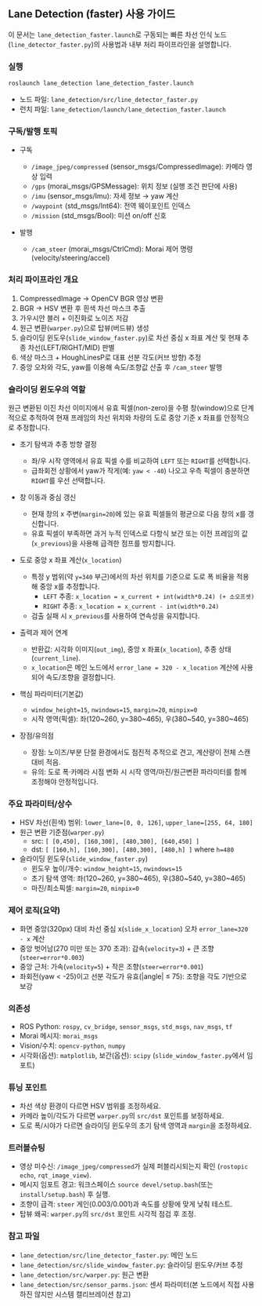 ## Lane Detection (faster) 사용 가이드

이 문서는 `lane_detection_faster.launch`로 구동되는 빠른 차선 인식 노드(`line_detector_faster.py`)의 사용법과 내부 처리 파이프라인을 설명합니다.

### 실행

```bash
roslaunch lane_detection lane_detection_faster.launch
```

- 노드 파일: `lane_detection/src/line_detector_faster.py`
- 런치 파일: `lane_detection/launch/lane_detection_faster.launch`

### 구독/발행 토픽

- 구독
  - `/image_jpeg/compressed` (sensor_msgs/CompressedImage): 카메라 영상 입력
  - `/gps` (morai_msgs/GPSMessage): 위치 정보 (실행 조건 판단에 사용)
  - `/imu` (sensor_msgs/Imu): 자세 정보 → yaw 계산
  - `/waypoint` (std_msgs/Int64): 전역 웨이포인트 인덱스
  - `/mission` (std_msgs/Bool): 미션 on/off 신호

- 발행
  - `/cam_steer` (morai_msgs/CtrlCmd): Morai 제어 명령(velocity/steering/accel)

### 처리 파이프라인 개요

1. CompressedImage → OpenCV BGR 영상 변환
2. BGR → HSV 변환 후 흰색 차선 마스크 추출
3. 가우시안 블러 + 이진화로 노이즈 저감
4. 원근 변환(`warper.py`)으로 탑뷰(버드뷰) 생성
5. 슬라이딩 윈도우(`slide_window_faster.py`)로 차선 중심 x 좌표 계산 및 현재 추종 차선(LEFT/RIGHT/MID) 판별
6. 색상 마스크 + HoughLinesP로 대표 선분 각도(커브 방향) 추정
7. 중앙 오차와 각도, yaw를 이용해 속도/조향값 산출 후 `/cam_steer` 발행

### 슬라이딩 윈도우의 역할

원근 변환된 이진 차선 이미지에서 유효 픽셀(non-zero)을 수평 창(window)으로 단계적으로 추적하여 현재 프레임의 차선 위치와 차량의 도로 중앙 기준 x 좌표를 안정적으로 추정합니다.

- 초기 탐색과 추종 방향 결정
  - 좌/우 시작 영역에서 유효 픽셀 수를 비교하여 `LEFT` 또는 `RIGHT`를 선택합니다.
  - 급좌회전 상황에서 yaw가 작게(예: `yaw < -40`) 나오고 우측 픽셀이 충분하면 `RIGHT`를 우선 선택합니다.

- 창 이동과 중심 갱신
  - 현재 창의 x 주변(`margin=20`)에 있는 유효 픽셀들의 평균으로 다음 창의 x를 갱신합니다.
  - 유효 픽셀이 부족하면 과거 누적 인덱스로 다항식 보간 또는 이전 프레임의 값(`x_previous`)을 사용해 급격한 점프를 방지합니다.

- 도로 중앙 x 좌표 계산(`x_location`)
  - 특정 y 범위(약 `y=340` 부근)에서의 차선 위치를 기준으로 도로 폭 비율을 적용해 중앙 x를 추정합니다.
    - `LEFT` 추종: `x_location = x_current + int(width*0.24) (+ 소오프셋)`
    - `RIGHT` 추종: `x_location = x_current - int(width*0.24)`
  - 검출 실패 시 `x_previous`를 사용하여 연속성을 유지합니다.

- 출력과 제어 연계
  - 반환값: 시각화 이미지(`out_img`), 중앙 x 좌표(`x_location`), 추종 상태(`current_line`).
  - `x_location`은 메인 노드에서 `error_lane = 320 - x_location` 계산에 사용되어 속도/조향을 결정합니다.

- 핵심 파라미터(기본값)
  - `window_height=15`, `nwindows=15`, `margin=20`, `minpix=0`
  - 시작 영역(픽셀): 좌(120~260, y=380~465), 우(380~540, y=380~465)

- 장점/유의점
  - 장점: 노이즈/부분 단절 환경에서도 점진적 추적으로 견고, 계산량이 전체 스캔 대비 적음.
  - 유의: 도로 폭·카메라 시점 변화 시 시작 영역/마진/원근변환 파라미터를 함께 조정해야 안정적입니다.

### 주요 파라미터/상수

- HSV 차선(흰색) 범위: `lower_lane=[0, 0, 126]`, `upper_lane=[255, 64, 180]`
- 원근 변환 기준점(`warper.py`)
  - src: `[ [0,450], [160,300], [480,300], [640,450] ]`
  - dst: `[ [160,h], [160,300], [480,300], [480,h] ]` where `h=480`
- 슬라이딩 윈도우(`slide_window_faster.py`)
  - 윈도우 높이/개수: `window_height=15`, `nwindows=15`
  - 초기 탐색 영역: 좌(120~260, y=380~465), 우(380~540, y=380~465)
  - 마진/최소픽셀: `margin=20`, `minpix=0`

### 제어 로직(요약)

- 화면 중앙(320px) 대비 차선 중심 x(`slide_x_location`) 오차 `error_lane=320 - x` 계산
- 중앙 벗어남(270 미만 또는 370 초과): 감속(`velocity=3`) + 큰 조향(`steer=error*0.003`)
- 중앙 근처: 가속(`velocity=5`) + 작은 조향(`steer=error*0.001`)
- 좌회전(yaw < -25)이고 선분 각도가 유효(|angle| ≤ 75): 조향을 각도 기반으로 보강

### 의존성

- ROS Python: `rospy`, `cv_bridge`, `sensor_msgs`, `std_msgs`, `nav_msgs`, `tf`
- Morai 메시지: `morai_msgs`
- Vision/수치: `opencv-python`, `numpy`
- 시각화(옵션): `matplotlib`, 보간(옵션): `scipy` (`slide_window_faster.py`에서 임포트)

### 튜닝 포인트

- 차선 색상 환경이 다르면 HSV 범위를 조정하세요.
- 카메라 높이/각도가 다르면 `warper.py`의 `src/dst` 포인트를 보정하세요.
- 도로 폭/시야가 다르면 슬라이딩 윈도우의 초기 탐색 영역과 `margin`을 조정하세요.

### 트러블슈팅

- 영상 미수신: `/image_jpeg/compressed`가 실제 퍼블리시되는지 확인 (`rostopic echo`, `rqt_image_view`).
- 메시지 임포트 경고: 워크스페이스 `source devel/setup.bash`(또는 `install/setup.bash`) 후 실행.
- 조향이 급격: `steer` 게인(0.003/0.001)과 속도를 상황에 맞게 낮춰 테스트.
- 탑뷰 왜곡: `warper.py`의 `src/dst` 포인트 시각적 점검 후 조정.

### 참고 파일

- `lane_detection/src/line_detector_faster.py`: 메인 노드
- `lane_detection/src/slide_window_faster.py`: 슬라이딩 윈도우/커브 추정
- `lane_detection/src/warper.py`: 원근 변환
- `lane_detection/src/sensor_parms.json`: 센서 파라미터(본 노드에서 직접 사용하진 않지만 시스템 캘리브레이션 참고)


